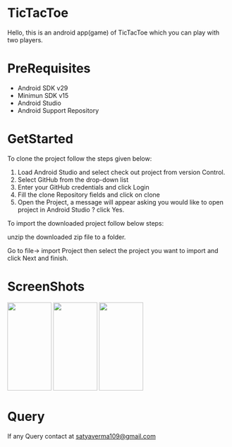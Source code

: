 # TicTacToe
Hello, this is an android app(game) of TicTacToe which you can play with two players.
# PreRequisites
<ul>
<li>Android SDK v29</li>
<li>Minimun SDK v15</li>
<li>Android Studio</li>
<li>Android Support Repository</li>
</ul>

# GetStarted 
To clone the project follow the steps given below:
<ol>
<li>Load Android Studio and select check out project from version Control.</li>
<li>Select GitHub from the drop-down list</li>
<li>Enter your GitHub credentials and click Login</li>
<li>Fill the clone Repository fields and click on clone</li>
<li>Open the Project, a message will appear asking you would like to open project in Android Studio ? click Yes.</li>
</ol>
To import the downloaded project follow below steps:

unzip the downloaded zip file to a folder.

Go to file-> import Project then select the project you want to import and click Next and finish.

# ScreenShots
<img src="https://user-images.githubusercontent.com/59075705/71637079-c7df3c80-2c60-11ea-9c6a-4271832f7fb3.png" width="100px" height="200px"></img>
<img src="https://user-images.githubusercontent.com/59075705/71637080-c877d300-2c60-11ea-8f5f-47c534caaee6.png" width="100px" height="200px"></img>
<img src="https://user-images.githubusercontent.com/59075705/71637082-c877d300-2c60-11ea-8769-03705ffaa4fb.png" width="100px" height="200px"></img>

# Query
If any Query contact at satyaverma109@gmail.com
